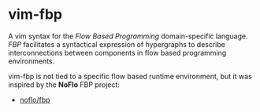 vim-fbp
=======

A vim syntax for the *Flow Based Programming* domain-specific language.  *FBP*
facilitates a syntactical expression of hypergraphs to describe interconnections
between components in flow based programming environments.

vim-fbp is not tied to a specific flow based runtime environment, but it was 
inspired by the **NoFlo** FBP project:

  * [noflo/fbp](http://github.com/noflo/fbp)
